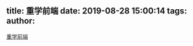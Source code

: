 title: 重学前端
date: 2019-08-28 15:00:14
tags:
author:
---
[重学前端](https://time.geekbang.org/column/intro/154)